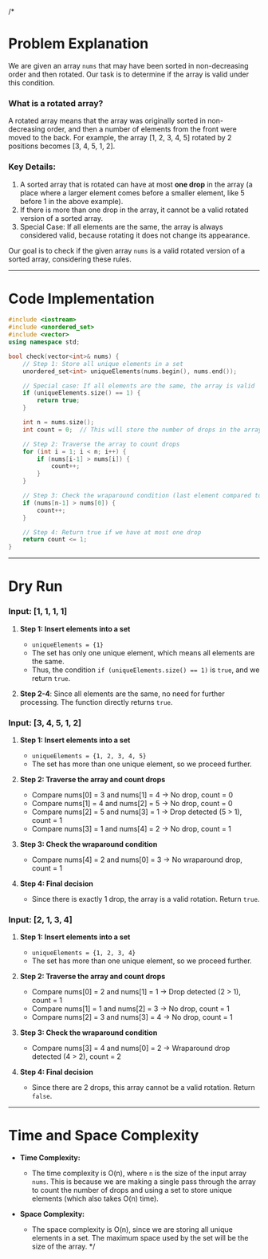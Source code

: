 /*
# Problem Explanation

We are given an array `nums` that may have been sorted in non-decreasing order and then rotated. Our task is to determine if the array is valid under this condition. 

### What is a rotated array?
A rotated array means that the array was originally sorted in non-decreasing order, and then a number of elements from the front were moved to the back. For example, the array [1, 2, 3, 4, 5] rotated by 2 positions becomes [3, 4, 5, 1, 2].

### Key Details:
1. A sorted array that is rotated can have at most **one drop** in the array (a place where a larger element comes before a smaller element, like 5 before 1 in the above example).
2. If there is more than one drop in the array, it cannot be a valid rotated version of a sorted array.
3. Special Case: If all elements are the same, the array is always considered valid, because rotating it does not change its appearance.

Our goal is to check if the given array `nums` is a valid rotated version of a sorted array, considering these rules.

---

# Code Implementation
```cpp
#include <iostream>
#include <unordered_set>
#include <vector>
using namespace std;

bool check(vector<int>& nums) {
    // Step 1: Store all unique elements in a set
    unordered_set<int> uniqueElements(nums.begin(), nums.end());

    // Special case: If all elements are the same, the array is valid
    if (uniqueElements.size() == 1) {
        return true;
    }

    int n = nums.size();
    int count = 0;  // This will store the number of drops in the array

    // Step 2: Traverse the array to count drops
    for (int i = 1; i < n; i++) {
        if (nums[i-1] > nums[i]) {
            count++;
        }
    }

    // Step 3: Check the wraparound condition (last element compared to the first)
    if (nums[n-1] > nums[0]) {
        count++;
    }

    // Step 4: Return true if we have at most one drop
    return count <= 1;
}
```
---

# Dry Run

### Input: [1, 1, 1, 1]
1. **Step 1: Insert elements into a set**  
   - `uniqueElements = {1}`
   - The set has only one unique element, which means all elements are the same.
   - Thus, the condition `if (uniqueElements.size() == 1)` is `true`, and we return `true`.

2. **Step 2-4**: Since all elements are the same, no need for further processing. The function directly returns `true`.

### Input: [3, 4, 5, 1, 2]
1. **Step 1: Insert elements into a set**  
   - `uniqueElements = {1, 2, 3, 4, 5}`  
   - The set has more than one unique element, so we proceed further.
   
2. **Step 2: Traverse the array and count drops**  
   - Compare nums[0] = 3 and nums[1] = 4 -> No drop, count = 0
   - Compare nums[1] = 4 and nums[2] = 5 -> No drop, count = 0
   - Compare nums[2] = 5 and nums[3] = 1 -> Drop detected (5 > 1), count = 1
   - Compare nums[3] = 1 and nums[4] = 2 -> No drop, count = 1
   
3. **Step 3: Check the wraparound condition**  
   - Compare nums[4] = 2 and nums[0] = 3 -> No wraparound drop, count = 1
   
4. **Step 4: Final decision**  
   - Since there is exactly 1 drop, the array is a valid rotation. Return `true`.

### Input: [2, 1, 3, 4]
1. **Step 1: Insert elements into a set**  
   - `uniqueElements = {1, 2, 3, 4}`  
   - The set has more than one unique element, so we proceed further.
   
2. **Step 2: Traverse the array and count drops**  
   - Compare nums[0] = 2 and nums[1] = 1 -> Drop detected (2 > 1), count = 1
   - Compare nums[1] = 1 and nums[2] = 3 -> No drop, count = 1
   - Compare nums[2] = 3 and nums[3] = 4 -> No drop, count = 1
   
3. **Step 3: Check the wraparound condition**  
   - Compare nums[3] = 4 and nums[0] = 2 -> Wraparound drop detected (4 > 2), count = 2
   
4. **Step 4: Final decision**  
   - Since there are 2 drops, this array cannot be a valid rotation. Return `false`.

---

# Time and Space Complexity

- **Time Complexity:**  
  - The time complexity is O(n), where `n` is the size of the input array `nums`. This is because we are making a single pass through the array to count the number of drops and using a set to store unique elements (which also takes O(n) time).
  
- **Space Complexity:**  
  - The space complexity is O(n), since we are storing all unique elements in a set. The maximum space used by the set will be the size of the array.
*/
